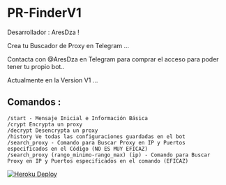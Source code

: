 # PR-FinderV1

Desarrollador : AresDza !

Crea tu Buscador de Proxy en Telegram ...

Contacta con @AresDza en Telegram para comprar el acceso para poder tener tu propio bot..

Actualmente en la Version V1 ...

## Comandos :
    /start - Mensaje Inicial e Información Básica
    /crypt Encrypta un proxy
    /decrypt Desencrypta un proxy
    /history Ve todas las configuraciones guardadas en el bot
    /search_proxy - Comando para Buscar Proxy en IP y Puertos especificados en el Código (NO ES MUY EFICAZ)
    /search_proxy (rango_minimo-rango_max) (ip) - Comando para Buscar Proxy en IP y Puertos especificados en el comando (EFICAZ)

[![Heroku Deploy](https://www.herokucdn.com/deploy/button.svg)](https://heroku.com/deploy?template=https://github.com/Hilocv/pru-ba-nbn)
